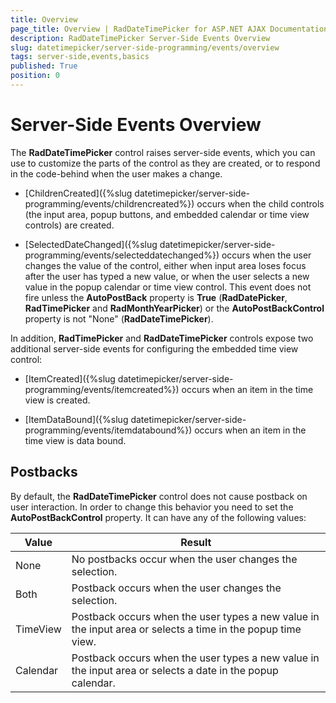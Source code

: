 ```yaml
---
title: Overview
page_title: Overview | RadDateTimePicker for ASP.NET AJAX Documentation
description: RadDateTimePicker Server-Side Events Overview
slug: datetimepicker/server-side-programming/events/overview
tags: server-side,events,basics
published: True
position: 0
---
```


# Server-Side Events Overview



The **RadDateTimePicker** control raises server-side events, which you can use to customize the parts of the control as they are created, or to respond in the code-behind when the user makes a change.


* [ChildrenCreated]({%slug datetimepicker/server-side-programming/events/childrencreated%}) occurs when the child controls (the input area, popup buttons, and embedded calendar or time view controls) are created.

* [SelectedDateChanged]({%slug datetimepicker/server-side-programming/events/selecteddatechanged%}) occurs when the user changes the value of the control, either when input area loses focus after the user has typed a new value, or when the user selects a new value in the popup calendar or time view control. This event does not fire unless the **AutoPostBack** property is **True** (**RadDatePicker**, **RadTimePicker** and **RadMonthYearPicker**) or the **AutoPostBackControl** property is not "None" (**RadDateTimePicker**).

In addition, **RadTimePicker** and **RadDateTimePicker** controls expose two additional server-side events for configuring the embedded time view control:

* [ItemCreated]({%slug datetimepicker/server-side-programming/events/itemcreated%}) occurs when an item in the time view is created.

* [ItemDataBound]({%slug datetimepicker/server-side-programming/events/itemdatabound%}) occurs when an item in the time view is data bound.



## Postbacks

By default, the **RadDateTimePicker** control does not cause postback on user interaction. In order to change this behavior you need to set the **AutoPostBackControl** property. It can have any of the following values:


| Value | Result |
|---|---|
| None | No postbacks occur when the user changes the selection. |
| Both | Postback occurs when the user changes the selection. |
| TimeView | Postback occurs when the user types a new value in the input area or selects a time in the popup time view. |
| Calendar | Postback occurs when the user types a new value in the input area or selects a date in the popup calendar. |



